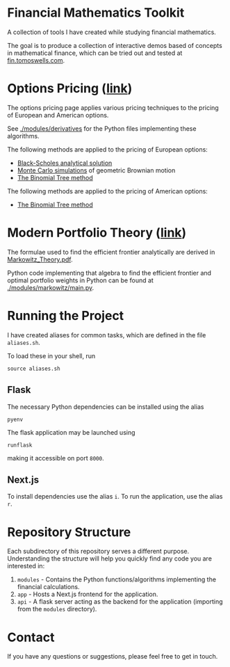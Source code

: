# Financial Mathematics Toolkit

A collection of tools I have created while studying financial mathematics.

The goal is to produce a collection of interactive demos based of concepts in mathematical finance, which can be tried out and tested at [fin.tomoswells.com](https://fin.tomoswells.com).

# Options Pricing ([link](https://fin.tomoswells.com/derivatives))

The options pricing page applies various pricing techniques to the pricing of European and American options.

See [./modules/derivatives](https://github.com/tomjwells/finance/tree/master/modules/derivatives) for the Python files implementing these algorithms.

The following methods are applied to the pricing of European options:
  - [Black-Scholes analytical solution](https://github.com/tomjwells/finance/blob/master/modules/derivatives/black_scholes.py) 
  - [Monte Carlo simulations](https://github.com/tomjwells/finance/blob/master/modules/derivatives/monte_carlo.py) of geometric Brownian motion
  - [The Binomial Tree method](https://github.com/tomjwells/finance/blob/master/modules/derivatives/binomial_model.py)

The following methods are applied to the pricing of American options:
  - [The Binomial Tree method](https://github.com/tomjwells/finance/blob/master/modules/derivatives/binomial_model.py)


# Modern Portfolio Theory ([link](https://fin.tomoswells.com/markowitz))

The formulae used to find the efficient frontier analytically are derived in [Markowitz_Theory.pdf](https://github.com/tomjwells/fin.tomoswells.com/blob/master/mathematics/Markowitz_Theory.pdf).

Python code implementing that algebra to find the efficient frontier and optimal portfolio weights in Python can be found at [./modules/markowitz/main.py](https://github.com/tomjwells/finance/blob/master/modules/markowitz/main.py).

# Running the Project

I have created aliases for common tasks, which are defined in the file `aliases.sh`. 

To load these in your shell, run
```
source aliases.sh
```

## Flask

The necessary Python dependencies can be installed using the alias
```
pyenv
```

The flask application may be launched using
```
runflask
```
making it accessible on port `8000`.

## Next.js

To install dependencies use the alias `i`. To run the application, use the alias `r`.

# Repository Structure

Each subdirectory of this repository serves a different purpose. Understanding the structure will help you quickly find any code you are interested in:

1. `modules` - Contains the Python functions/algorithms implementing the financial calculations.
1. `app` - Hosts a Next.js frontend for the application.
2. `api` - A flask server acting as the backend for the application (importing from the `modules` directory).

# Contact
If you have any questions or suggestions, please feel free to get in touch.
